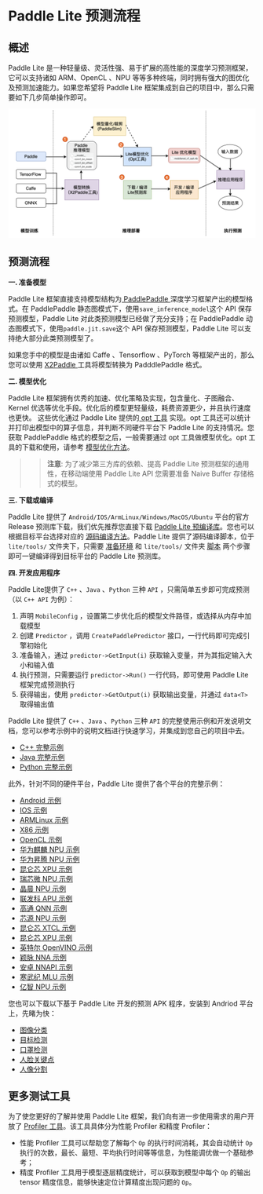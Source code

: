 # Paddle Lite 预测流程

## 概述

Paddle Lite 是一种轻量级、灵活性强、易于扩展的高性能的深度学习预测框架，它可以支持诸如 ARM、OpenCL 、NPU 等等多种终端，同时拥有强大的图优化及预测加速能力。如果您希望将 Paddle Lite 框架集成到自己的项目中，那么只需要如下几步简单操作即可。


![workflow](https://raw.githubusercontent.com/PaddlePaddle/Paddle-Lite/develop/docs/images/workflow.png)

## 预测流程

**一. 准备模型**

Paddle Lite 框架直接支持模型结构为[ PaddlePaddle ](https://www.paddlepaddle.org.cn/)深度学习框架产出的模型格式。在 PaddlePaddle 静态图模式下，使用`save_inference_model`这个 API 保存预测模型，Paddle Lite 对此类预测模型已经做了充分支持；在 PaddlePaddle 动态图模式下，使用`paddle.jit.save`这个 API 保存预测模型，Paddle Lite 可以支持绝大部分此类预测模型了。

如果您手中的模型是由诸如 Caffe 、Tensorflow 、PyTorch 等框架产出的，那么您可以使用 [ X2Paddle ](https://github.com/PaddlePaddle/X2Paddle) 工具将模型转换为 PadddlePaddle 格式。

**二. 模型优化**

Paddle Lite 框架拥有优秀的加速、优化策略及实现，包含量化、子图融合、Kernel 优选等优化手段。优化后的模型更轻量级，耗费资源更少，并且执行速度也更快。
这些优化通过 Paddle Lite 提供的[ opt 工具](../user_guides/model_optimize_tool) 实现。opt 工具还可以统计并打印出模型中的算子信息，并判断不同硬件平台下 Paddle Lite 的支持情况。您获取 PaddlePaddle 格式的模型之后，一般需要通过 opt 工具做模型优化。opt 工具的下载和使用，请参考 [模型优化方法](../user_guides/model_optimize_tool)。

>> **注意**: 为了减少第三方库的依赖、提高 Paddle Lite 预测框架的通用性，在移动端使用 Paddle Lite API 您需要准备 Naive Buffer 存储格式的模型。

**三. 下载或编译**

Paddle Lite 提供了 `Android/IOS/ArmLinux/Windows/MacOS/Ubuntu` 平台的官方 Release 预测库下载，我们优先推荐您直接下载 [Paddle Lite 预编译库](../quick_start/release_lib)。您也可以根据目标平台选择对应的 [源码编译方法](../source_compile/compile_env)。Paddle Lite 提供了源码编译脚本，位于 `lite/tools/` 文件夹下，只需要 [准备环境](../source_compile/docker_env) 和 `lite/tools/` 文件夹 [脚本](https://github.com/PaddlePaddle/Paddle-Lite/tree/develop/lite/tools) 两个步骤即可一键编译得到目标平台的 Paddle Lite 预测库。

**四. 开发应用程序**

Paddle Lite提供了 `C++` 、`Java` 、`Python` 三种 `API` ，只需简单五步即可完成预测（以 `C++ API` 为例）：

1. 声明 `MobileConfig` ，设置第二步优化后的模型文件路径，或选择从内存中加载模型
2. 创建 `Predictor` ，调用 `CreatePaddlePredictor` 接口，一行代码即可完成引擎初始化
3. 准备输入，通过 `predictor->GetInput(i)` 获取输入变量，并为其指定输入大小和输入值
4. 执行预测，只需要运行 `predictor->Run()` 一行代码，即可使用 Paddle Lite 框架完成预测执行
5. 获得输出，使用 `predictor->GetOutput(i)` 获取输出变量，并通过 `data<T>` 取得输出值

Paddle Lite 提供了 `C++` 、`Java` 、`Python` 三种 `API` 的完整使用示例和开发说明文档，您可以参考示例中的说明文档进行快速学习，并集成到您自己的项目中去。

- [ C++ 完整示例](../user_guides/cpp_demo)
- [ Java 完整示例](../user_guides/java_demo)
- [ Python 完整示例](../user_guides/python_demo)

此外，针对不同的硬件平台，Paddle Lite 提供了各个平台的完整示例：

- [ Android 示例](../demo_guides/android_app_demo)
- [ IOS 示例](../demo_guides/ios_app_demo)
- [ ARMLinux 示例](../demo_guides/linux_arm_demo)
- [ X86 示例](../demo_guides/x86)
- [ OpenCL 示例](../demo_guides/opencl)
- [华为麒麟 NPU 示例](../demo_guides/huawei_kirin_npu)
- [华为昇腾 NPU 示例](../demo_guides/huawei_ascend_npu)
- [昆仑芯 XPU 示例](../demo_guides/kunlunxin_xpu)
- [瑞芯微 NPU 示例](../demo_guides/rockchip_npu)
- [晶晨 NPU 示例](../demo_guides/amlogic_npu)
- [联发科 APU 示例](../demo_guides/mediatek_apu)
- [高通 QNN 示例](../demo_guides/qualcomm_qnn)
- [芯源 NPU 示例](../demo_guides/verisilicon_timvx)
- [昆仑芯 XTCL 示例](../demo_guides/kunlunxin_xtcl)
- [昆仑芯 XPU 示例](../demo_guides/kunlunxin_xpu)
- [英特尔 OpenVINO 示例](../demo_guides/intel_openvino)
- [颖脉 NNA 示例](../demo_guides/imagination_nna)
- [安卓 NNAPI 示例](../demo_guides/android_nnapi)
- [寒武纪 MLU 示例](../demo_guides/cambricon_mlu)
- [亿智 NPU 示例](../demo_guides/eeasytech_npu)

您也可以下载以下基于 Paddle Lite 开发的预测 APK 程序，安装到 Andriod 平台上，先睹为快：

- [图像分类](https://paddlelite-demo.bj.bcebos.com/apps/android/mobilenet_classification_demo.apk)
- [目标检测](https://paddlelite-demo.bj.bcebos.com/apps/android/yolo_detection_demo.apk)
- [口罩检测](https://paddlelite-demo.bj.bcebos.com/apps/android/mask_detection_demo.apk)
- [人脸关键点](https://paddlelite-demo.bj.bcebos.com/apps/android/face_keypoints_detection_demo.apk)
- [人像分割](https://paddlelite-demo.bj.bcebos.com/apps/android/human_segmentation_demo.apk)

## 更多测试工具

为了使您更好的了解并使用 Paddle Lite 框架，我们向有进一步使用需求的用户开放了 [Profiler 工具](../user_guides/profiler)。该工具具体分为性能 Profiler 和精度 Profiler：
- 性能 Profiler 工具可以帮助您了解每个 `Op` 的执行时间消耗，其会自动统计 `Op` 执行的次数，最长、最短、平均执行时间等等信息，为性能调优做一个基础参考；
- 精度 Profiler 工具用于模型逐层精度统计，可以获取到模型中每个 `Op` 的输出 tensor 精度信息，能够快速定位计算精度出现问题的 `Op`。
